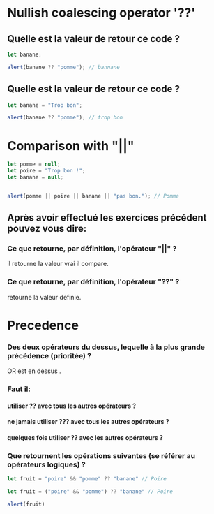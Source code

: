 # Nullish coalescing operator '??'


## Quelle est la valeur de retour ce code ?

```js
let banane;

alert(banane ?? "pomme"); // bannane 

```

## Quelle est la valeur de retour ce code ?

```js
let banane = "Trop bon";

alert(banane ?? "pomme"); // trop bon

```

# Comparison with "||"

```js
let pomme = null;
let poire = "Trop bon !";
let banane = null;


alert(pomme || poire || banane || "pas bon."); // Pomme
```


## Après avoir effectué les exercices précédent pouvez vous dire:

### Ce que retourne, par définition, l'opérateur "||" ?
il retourne la valeur vrai il compare.
### Ce que retourne, par définition, l'opérateur "??" ?
retourne la valeur definie.

# Precedence

### Des deux opérateurs du dessus, lequelle à la plus grande précédence (prioritée) ?
 OR est en dessus .

### Faut il:
 #### utiliser ?? avec tous les autres opérateurs ?
 #### ne jamais utiliser ??? avec tous les autres opérateurs ?
 #### quelques fois utiliser ?? avec les autres opérateurs ?

### Que retournent les opérations suivantes (se référer au opérateurs logiques) ?

```js
let fruit = "poire" && "pomme" ?? "banane" // Poire 
```

```js
let fruit = ("poire" && "pomme") ?? "banane" // Poire

alert(fruit)
```